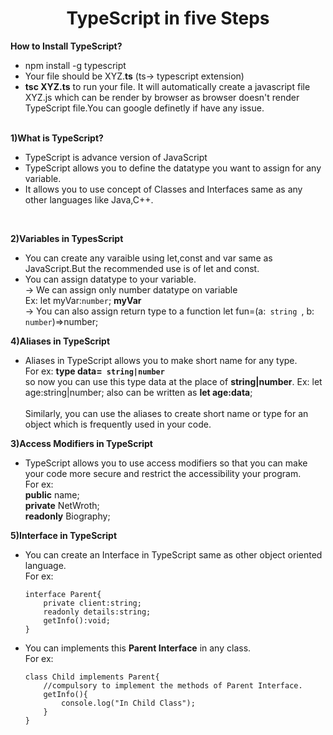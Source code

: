 <h1 align="center"> TypeScript in five Steps</h1>

<b> How to Install TypeScript?</b>
<p>
<ul>
<li> npm install -g typescript
<li> Your file should be XYZ.<b>ts</b> (ts-> typescript extension)
<li> <b>tsc XYZ.ts</b> to run your file. It will automatically create a javascript file XYZ.js which can be render by browser as browser doesn't render TypeScript file.You can google definetly if have any issue.

</ul>
</p>
<br>
<b>1)What is TypeScript?</b>
<p>
    <ul>
        <li> TypeScript is advance version of JavaScript
        <li> TypeScript allows you to define the datatype  you want to assign for any variable.
        <li> It allows you to use concept of Classes and Interfaces same as any other languages like Java,C++.
    </ul>
</p>
<br>


<b>2)Variables in TypesScript</b>
<p>
<ul> 
    <li>You can create any varaible using let,const and var same as JavaScript.But the recommended use is of let and const.
    <br>
    <li>You can assign datatype to your variable.
    <br>
    -> We can assign only number datatype on variable
    <br>
    Ex: let myVar:<code>number</code>;  <b>myVar</b>
    <br>
    -> You can also assign return type to a function
    let fun=(a:<code> string </code>, b:<code> number</code>)=>number; 
</ul>
</p>
<b>4)Aliases in TypeScript</b>
<p>
<ul> 
    <li>Aliases in TypeScript allows you to make short name for any type.
    <br>
    For ex:
    <b>type data=<code> string|number </code></b>
    <br>
    so now you can use this type  data at the place of  <b>string|number</b>.
    Ex: let age:string|number; also can be written as 
       <b>let  age:data</b>;
    <br>
    <br> Similarly, you can use the aliases to create short name or type for an object which is frequently used in your code.

</ul>
</p>

<b>3)Access Modifiers in TypeScript</b>
<p>
<ul> 
   <li> TypeScript allows you to use access modifiers so that you can make your code more secure and restrict the accessibility your program.
   <br> 
   For ex:
   <br>
   <b>public</b> name;
   <br>
   <b>private</b> NetWroth;
   <br>
   <b>readonly</b> Biography; 


</ul>
</p>

<b>5)Interface in TypeScript</b>
<p>
<ul> 
   <li>You can create an Interface in TypeScript same as other object oriented language.
    <br>
    For ex:
  
    interface Parent{
        private client:string;
        readonly details:string;
        getInfo():void;
    }
<li>You can implements this <b>Parent Interface</b> in any class.
    <br>
    For ex:

    class Child implements Parent{
        //compulsory to implement the methods of Parent Interface.
        getInfo(){
            console.log("In Child Class");
        }
    }

    

</ul>
</p>



